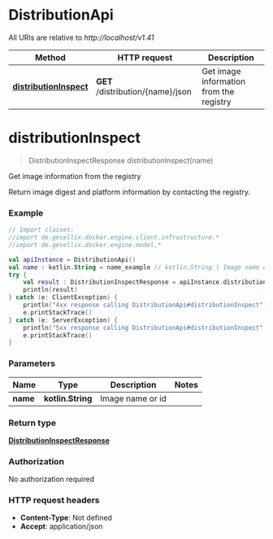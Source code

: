 # DistributionApi

All URIs are relative to *http://localhost/v1.41*

Method | HTTP request | Description
------------- | ------------- | -------------
[**distributionInspect**](DistributionApi.md#distributionInspect) | **GET** /distribution/{name}/json | Get image information from the registry


<a name="distributionInspect"></a>
# **distributionInspect**
> DistributionInspectResponse distributionInspect(name)

Get image information from the registry

Return image digest and platform information by contacting the registry. 

### Example
```kotlin
// Import classes:
//import de.gesellix.docker.engine.client.infrastructure.*
//import de.gesellix.docker.engine.model.*

val apiInstance = DistributionApi()
val name : kotlin.String = name_example // kotlin.String | Image name or id
try {
    val result : DistributionInspectResponse = apiInstance.distributionInspect(name)
    println(result)
} catch (e: ClientException) {
    println("4xx response calling DistributionApi#distributionInspect")
    e.printStackTrace()
} catch (e: ServerException) {
    println("5xx response calling DistributionApi#distributionInspect")
    e.printStackTrace()
}
```

### Parameters

Name | Type | Description  | Notes
------------- | ------------- | ------------- | -------------
 **name** | **kotlin.String**| Image name or id |

### Return type

[**DistributionInspectResponse**](DistributionInspectResponse.md)

### Authorization

No authorization required

### HTTP request headers

 - **Content-Type**: Not defined
 - **Accept**: application/json

